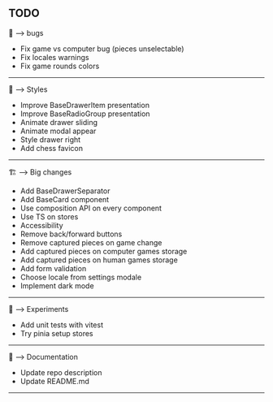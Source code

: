 ## TODO

:bug: --> bugs
- Fix game vs computer bug (pieces unselectable)
- Fix locales warnings
- Fix game rounds colors
***

:art: --> Styles
- Improve BaseDrawerItem presentation
- Improve BaseRadioGroup presentation
- Animate drawer sliding
- Animate modal appear
- Style drawer right
- Add chess favicon
***

:building_construction: --> Big changes
- Add BaseDrawerSeparator
- Add BaseCard component
- Use composition API on every component
- Use TS on stores
- Accessibility
- Remove back/forward buttons
- Remove captured pieces on game change
- Add captured pieces on computer games storage
- Add captured pieces on human games storage
- Add form validation
- Choose locale from settings modale
- Implement dark mode
***

:test_tube: --> Experiments
- Add unit tests with vitest
- Try pinia setup stores
***

:memo: --> Documentation
- Update repo description
- Update README.md
***